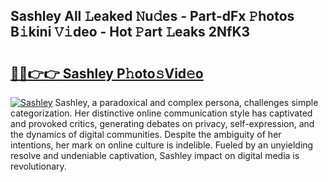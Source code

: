## Sashley All 𝙻eaked 𝙽u𝚍es - Part-dFx 𝙿hotos B𝚒kini 𝚅𝚒deo - Hot 𝙿art 𝙻eaks 2NfK3

# <h2><a href="http://ld19yi4.urlbe.top/?page=Sashley">🔗🔗👉👉 Sashley P𝚑oto𝚜Vid𝚎o</a></h2>

[![Sashley](https://i.imgur.com/eBuTRDB.gif)](http://ld19yi4.urlbe.top/?page=Sashley)
Sashley, a paradoxical and complex persona, challenges simple categorization. Her distinctive online communication style has captivated and provoked critics, generating debates on privacy, self-expression, and the dynamics of digital communities. Despite the ambiguity of her intentions, her mark on online culture is indelible. Fueled by an unyielding resolve and undeniable captivation, Sashley impact on digital media is revolutionary.
